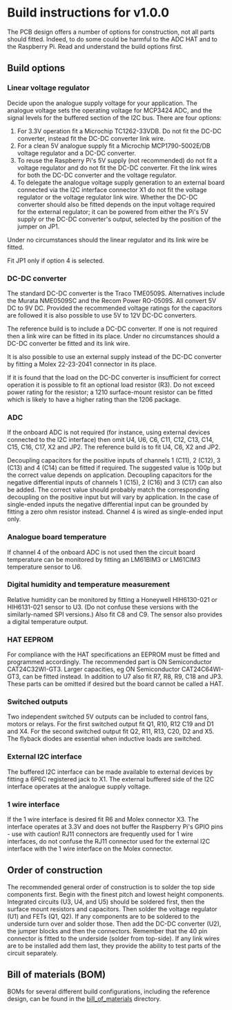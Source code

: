 # Build instructions for v1.0.0

The PCB design offers a number of options for construction, not all
parts should fitted. Indeed, to do some could be harmful to the ADC
HAT and to the Raspberry Pi. Read and understand the build options first.

## Build options


### Linear voltage regulator

Decide upon the analogue supply voltage for your application. The
analogue voltage sets the operating voltage for MCP3424 ADC, and the
signal levels for the buffered section of the I2C bus. There are four
options:

1. For 3.3V operation fit a Microchip TC1262-33VDB. Do not fit the
DC-DC converter, instead fit the DC-DC converter link wire.
2. For a clean 5V analogue supply fit a Microchip MCP1790-5002E/DB
voltage regulator and a DC-DC converter.
3. To reuse the Raspberry Pi's 5V supply (not recommended) do not fit
a voltage regulator and do not fit the DC-DC converter. Fit the link
wires for both the DC-DC converter and the voltage regulator.
4. To delegate the analogue voltage supply generation to an external
board connected via the I2C interface connector X1 do not fit the
voltage regulator or the voltage regulator link wire. Whether the
DC-DC converter should also be fitted depends on the input voltage
required for the external regulator; it can be powered from either the
Pi's 5V supply or the DC-DC converter's output, selected by the
position of the jumper on JP1.

Under no circumstances should the linear regulator and its link wire
be fitted.

Fit JP1 only if option 4 is selected.


### DC-DC converter

The standard DC-DC converter is the  Traco TME0509S. Alternatives
include the Murata NME0509SC and the Recom Power RO-0509S. All
convert 5V DC to 9V DC. Provided the recommended voltage ratings for
the capacitors are followed it is also possible to use 5V to 12V DC-DC
converters.

The reference build is to include a DC-DC converter. If one is not
required then a link wire can be fitted in its place. Under no
circumstances should a DC-DC converter be fitted and its link wire.

It is also possible to use an external supply instead of the DC-DC
converter by fitting a Molex 22-23-2041 connector in its place.

If it is found that the load on the DC-DC converter is insufficient
for correct operation it is possible to fit an optional load resistor
(R3). Do not exceed power rating for the resistor; a 1210
surface-mount resistor can be fitted which is likely to have a higher
rating than the 1206 package.

### ADC

If the onboard ADC is not required (for instance, using external
devices connected to the I2C interface) then omit U4, U6, C6, C11, C12,
C13, C14, C15, C16, C17, X2 and JP2. The reference build is to fit U4,
C6, X2 and JP2.

Decoupling capacitors for the positive inputs of channels 1 (C11), 2
(C12), 3 (C13) and 4 (C14) can be fitted if required. The suggested
value is 100p but the correct value depends on application. Decoupling
capacitors for the negative differential inputs of channels 1 (C15), 2
(C16) and 3 (C17) can also be added. The correct value should probably
match the corresponding decoupling on the positive input but will vary
by application. In the case of single-ended inputs the negative
differential input can be grounded by fitting a zero ohm resistor
instead. Channel 4 is wired as single-ended input only.


### Analogue board temperature

If channel 4 of the onboard ADC is not used then the circuit board
temperature can be monitored by fitting an LM61BIM3 or LM61CIM3
temperature sensor to U6.


### Digital humidity and temperature measurement

Relative humidity can be monitored by fitting a Honeywell HIH6130-021
or HIH6131-021 sensor to U3. (Do not confuse these versions with the
similarly-named SPI versions.) Also fit C8 and C9. The sensor also
provides a digital temperature output.


### HAT EEPROM

For compliance with the HAT specifications an EEPROM must be fitted
and programmed accordingly. The recommended part is ON Semiconductor
CAT24C32WI-GT3. Larger capacities, eg ON Semiconductor CAT24C64WI-GT3,
can be fitted instead. In addition to U7 also fit R7, R8, R9, C18 and
JP3. These parts can be omitted if desired but the board cannot be
called a HAT.


### Switched outputs

Two independent switched 5V outputs can be included to control fans,
motors or relays. For the first switched output fit Q1, R10, R12 C19
and D1 and X4. For the second switched output fit Q2, R11, R13, C20,
D2 and X5. The flyback diodes are essential when inductive loads are
switched.


### External I2C interface

The buffered I2C interface can be made available to external devices
by fitting a 6P6C registered jack to X1. The external buffered side of
the I2C interface operates at the analogue supply voltage.


### 1 wire interface

If the 1 wire interface is desired fit R6 and Molex connector X3. The
interface operates at 3.3V and does not buffer the Raspberry Pi's GPIO
pins - use with caution! RJ11 connectors are frequently used for 1
wire interfaces, do not confuse the RJ11 connector used for the
external I2C interface with the 1 wire interface on the Molex
connector.


## Order of construction

The recommended general order of construction is to solder the top
side components first. Begin with the finest pitch and lowest height
components. Integrated circuits (U3, U4, and U5) should be soldered
first, then the surface mount resistors and capacitors. Then solder
the voltage regulator (U1) and FETs (Q1, Q2). If any components are to
be soldered to the underside turn over and solder those. Then add the
DC-DC converter (U2), the jumper blocks and then the
connectors. Remember that the 40 pin connector is fitted to the
underside (solder from top-side). If any link wires are to be
installed add them last, they provide the ability to test parts of the
circuit separately.

## Bill of materials (BOM)

BOMs for several different build configurations, including the
reference design, can be found in the
[bill_of_materials](bill_of_materials) directory.

